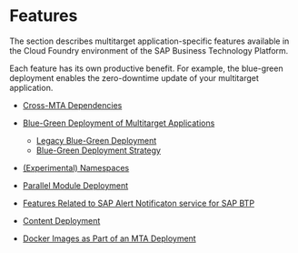 <!-- loiod50d040b5ba746d1ba51326aa4c67ae4 -->

# Features

The section describes multitarget application-specific features available in the Cloud Foundry environment of the SAP Business Technology Platform.

Each feature has its own productive benefit. For example, the blue-green deployment enables the zero-downtime update of your multitarget application.

-   [Cross-MTA Dependencies](Cross-MTA_Dependencies_b8e1953.md)
-   [Blue-Green Deployment of Multitarget Applications](Blue-Green_Deployment_of_Multitarget_Applications_772ab72.md)
    -   [Legacy Blue-Green Deployment](Legacy_Blue-Green_Deployment_764308c.md)
    -   [Blue-Green Deployment Strategy](Blue-Green_Deployment_Strategy_7c83810.md)

-   [\(Experimental\) Namespaces]((Experimental)_Namespaces_b28fd77.md)
-   [Parallel Module Deployment](Parallel_Module_Deployment_0384158.md)
-   [Features Related to SAP Alert Notificaton service for SAP BTP](Features_Related_to_SAP_Alert_Notificaton_service_for_SAP_BTP_1f8e254.md)
-   [Content Deployment](Content_Deployment_d3e2319.md)
-   [Docker Images as Part of an MTA Deployment](Docker_Images_as_Part_of_an_MTA_Deployment_754d480.md)

